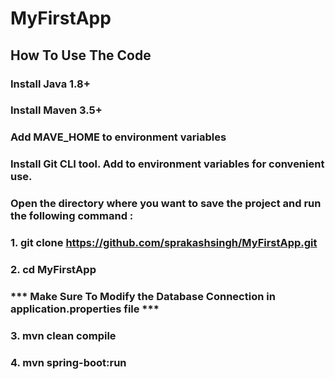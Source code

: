 # MyFirstApp

## How To Use The Code

### Install Java 1.8+ 
### Install Maven 3.5+
### Add MAVE_HOME to environment variables
### Install Git CLI tool. Add to environment variables for convenient use.
### Open the directory where you want to save the project and run the following command :
### 1.     git clone https://github.com/sprakashsingh/MyFirstApp.git
### 2. cd MyFirstApp
### *** Make Sure To Modify the Database Connection in application.properties file ***
### 3. mvn clean compile
### 4. mvn spring-boot:run

